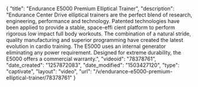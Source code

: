 {
    "title": "Endurance E5000 Premium Elliptical Trainer",
    "description": "Endurance Center Drive elliptical trainers are the perfect blend of research, engineering, performance and technology. Patented technologies have been applied to provide a stable, space-effi cient platform to perform rigorous low impact full body workouts. The combination of a natural stride, quality manufacturing and superior programming have created the latest evolution in cardio training. The E5000 uses an internal generator eliminating any power requirement. Designed for extreme durability, the E5000 offers a commercial warranty.",
    "videoid": "78378761",
    "date_created": "1257872083",
    "date_modified": "1503427120",
    "type": "captivate",
    "layout": "video",
    "url": "\/v\/endurance-e5000-premium-elliptical-trainer\/78378761"
}